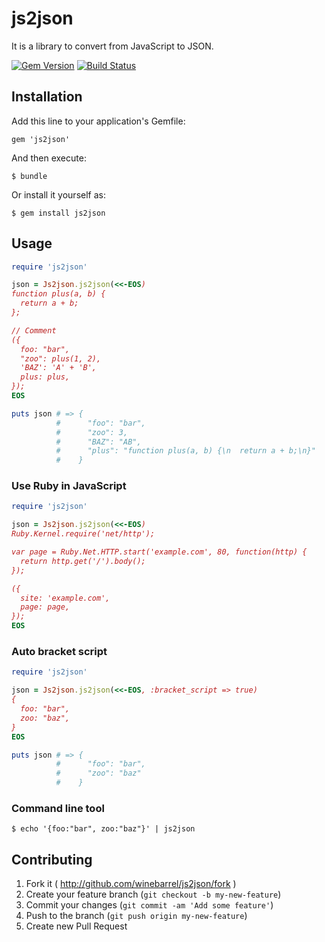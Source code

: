 # js2json

It is a library to convert from JavaScript to JSON.

[![Gem Version](https://badge.fury.io/rb/js2json.png)](http://badge.fury.io/rb/js2json)
[![Build Status](https://drone.io/github.com/winebarrel/js2json/status.png)](https://drone.io/github.com/winebarrel/js2json/latest)

## Installation

Add this line to your application's Gemfile:

    gem 'js2json'

And then execute:

    $ bundle

Or install it yourself as:

    $ gem install js2json

## Usage

```ruby
require 'js2json'

json = Js2json.js2json(<<-EOS)
function plus(a, b) {
  return a + b;
};

// Comment
({
  foo: "bar",
  "zoo": plus(1, 2),
  'BAZ': 'A' + 'B',
  plus: plus,
});
EOS

puts json # => {
          #      "foo": "bar",
          #      "zoo": 3,
          #      "BAZ": "AB",
          #      "plus": "function plus(a, b) {\n  return a + b;\n}"
          #    }
```

### Use Ruby in JavaScript

```ruby
require 'js2json'

json = Js2json.js2json(<<-EOS)
Ruby.Kernel.require('net/http');

var page = Ruby.Net.HTTP.start('example.com', 80, function(http) {
  return http.get('/').body();
});

({
  site: 'example.com',
  page: page,
});
EOS
```

### Auto bracket script

```ruby
require 'js2json'

json = Js2json.js2json(<<-EOS, :bracket_script => true)
{
  foo: "bar",
  zoo: "baz",
}
EOS

puts json # => {
          #      "foo": "bar",
          #      "zoo": "baz"
          #    }
```

### Command line tool

    $ echo '{foo:"bar", zoo:"baz"}' | js2json

## Contributing

1. Fork it ( http://github.com/winebarrel/js2json/fork )
2. Create your feature branch (`git checkout -b my-new-feature`)
3. Commit your changes (`git commit -am 'Add some feature'`)
4. Push to the branch (`git push origin my-new-feature`)
5. Create new Pull Request
